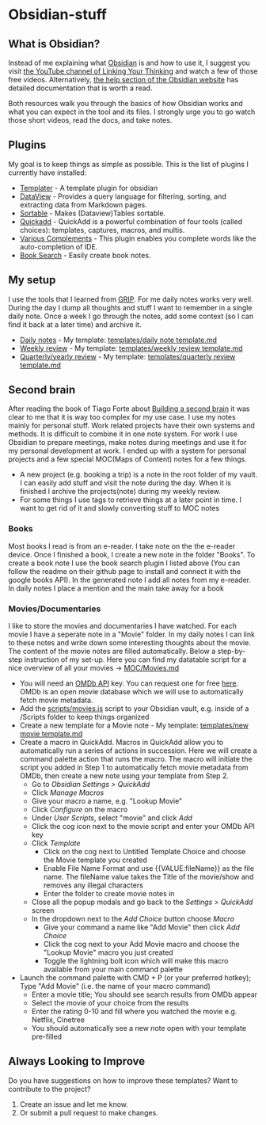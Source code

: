 # Obsidian-stuff
## What is Obsidian?
Instead of me explaining what [Obsidian](https://obsidian.md) is and how to use it, I suggest you visit [the YouTube channel of Linking Your Thinking](https://www.youtube.com/watch?v=QgbLb6QCK88&list=PL3NaIVgSlAVLHty1-NuvPa9V0b0UwbzBd) and watch a few of those free videos. Alternatively, [the help section of the Obsidian website](https://help.obsidian.md/Start+here) has detailed documentation that is worth a read.

Both resources walk you through the basics of how Obsidian works and what you can expect in the tool and its files. I strongly urge you to go watch those short videos, read the docs, and take notes. 
## Plugins
My goal is to keep things as simple as possible. This is the list of plugins I currently have installed:
- [Templater](https://github.com/SilentVoid13/Templater) - A template plugin for obsidian 
- [DataView](https://github.com/blacksmithgu/obsidian-dataview) - Provides a query language for filtering, sorting, and extracting data from Markdown pages.
- [Sortable](https://github.com/alexandru-dinu/obsidian-sortable) - Makes (Dataview)Tables sortable.
- [Quickadd](https://github.com/chhoumann/quickadd) - QuickAdd is a powerful combination of four tools (called choices): templates, captures, macros, and multis.
- [Various Complements](https://github.com/tadashi-aikawa/obsidian-various-complements-plugin) - This plugin enables you complete words like the auto-completion of IDE.
- [Book Search](https://github.com/anpigon/obsidian-book-search-plugin) - Easily create book notes.

## My setup
I use the tools that I learned from [GRIP](https://gripbook.com/). For me daily notes works very well. During the day I dump all thoughts and stuff I want to remember in a single daily note. Once a week I go through the notes, add some context (so I can find it back at a later time) and archive it.
- [Daily notes](https://help.obsidian.md/Plugins/Daily+notes) - My template: [templates/daily note template.md](templates/daily%20note%20template.md)
- [Weekly review](https://rickpastoor.com/sections/weeklyreview.html) - My template: [templates/weekly review template.md](templates/weekly%20review%20template.md)
- [Quarterly/yearly review](https://rickpastoor.substack.com/p/making-your-goals-happen) - My template: [templates/quarterly review template.md](templates/quarterly%20review%20template.md)

## Second brain
After reading the book of Tiago Forte about [Building a second brain](https://fortelabs.com/blog/basboverview/) it was clear to me that it is way too complex for my use case. I use my notes mainly for personal stuff. Work related projects have their own systems and methods. It is difficult to combine it in one note system. For work I use Obsidian to prepare meetings, make notes during meetings and use it for my personal development at work.
I ended up with a system for personal projects and a few special MOC(Maps of Content) notes for a few things.
- A new project (e.g. booking a trip) is a note in the root folder of my vault. I can easily add stuff and visit the note during the day. When it is finished I archive the projects(note) during my weekly review.
- For some things I use tags to retrieve things at a later point in time. I want to get rid of it and slowly converting stuff to MOC notes

### Books
Most books I read is from an e-reader. I take note on the the e-reader device. Once I finished a book, I create a new note in the folder "Books". To create a book note I use the book search plugin I listed above (You can follow the readme on their github page to install and connect it with the google books API). In the generated note I add all notes from my e-reader. In daily notes I place a mention and the main take away for a book  

### Movies/Documentaries 
I like to store the movies and documentaries I have watched. For each movie I have a seperate note in a "Movie" folder. In my daily notes I can link to these notes and write down some interesting thoughts about the movie. The content of the movie notes are filled automatically. Below a step-by-step instruction of my set-up. Here you can find my datatable script for a nice overview of all your movies -> [MOC/Movies.md](MOC/Movies.md)

- You will need an [OMDb API](http://www.omdbapi.com/) key. You can request one for free [here](http://www.omdbapi.com/apikey.aspx). OMDb is an open movie database which we will use to automatically fetch movie metadata.
- Add the [scripts/movies.js](scripts/movies.js) script to your Obsidian vault, e.g. inside of a /Scripts folder to keep things organized
- Create a new template for a Movie note - My template: [templates/new movie template.md](templates/new%20movie%20template.md)
- Create a macro in QuickAdd. Macros in QuickAdd allow you to automatically run a series of actions in succession. Here we will create a command palette action that runs the macro. The macro will initiate the script you added in Step 1 to automatically fetch movie metadata from OMDb, then create a new note using your template from Step 2.
  - Go to _Obsidian Settings > QuickAdd_
  - Click _Manage Macros_
  - Give your macro a name, e.g. "Lookup Movie"
  - Click _Configure_ on the macro
  - Under _User Scripts_, select "movie" and click _Add_
  - Click the cog icon next to the movie script and enter your OMDb API key
  - Click _Template_
    - Click on the cog next to Untitled Template Choice and choose the Movie template you created
    - Enable File Name Format and use {{VALUE:fileName}} as the file name. The fileName value takes the Title of the movie/show and removes any illegal characters
    - Enter the folder to create movie notes in
  - Close all the popup modals and go back to the _Settings > QuickAdd_ screen
  - In the dropdown next to the _Add Choice_ button choose _Macro_
    - Give your command a name like "Add Movie" then click _Add Choice_
    - Click the cog next to your Add Movie macro and choose the "Lookup Movie" macro you just created
    - Toggle the lightning bolt icon which will make this macro available from your main command palette
- Launch the command palette with CMD + P (or your preferred hotkey); Type "Add Movie" (i.e. the name of your macro command)
  - Enter a movie title; You should see search results from OMDb appear
  - Select the movie of your choice from the results
  - Enter the rating 0-10 and fill where you watched the movie e.g. Netflix, Cinetree
  - You should automatically see a new note open with your template pre-filled

## Always Looking to Improve
Do you have suggestions on how to improve these templates? Want to contribute to the project?
1. Create an issue and let me know.
2. Or submit a pull request to make changes.

